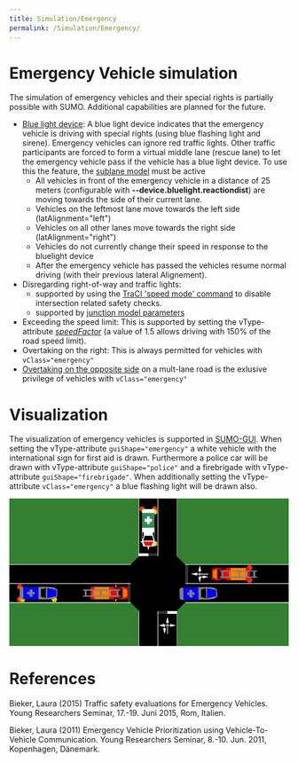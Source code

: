 ```yaml
---
title: Simulation/Emergency
permalink: /Simulation/Emergency/
---
```


# Emergency Vehicle simulation

The simulation of emergency vehicles and their special rights is
partially possible with SUMO. Additional capabilities are planned for
the future.

- [Blue light device](../SUMO.md#bluelight_device): A blue light device indicates that the emergency
  vehicle is driving with special rights (using blue flashing light
  and sirene). Emergency vehicles can ignore red traffic lights.
  Other traffic participants are forced to form a virtual middle lane
  (rescue lane) to let the emergency vehicle pass if the vehicle has a
  blue light device. To use this the feature, the [sublane model](../Simulation/SublaneModel.md) must be active
  -  All vehicles in front of the emergency vehicle in a distance of 25 meters (configurable with **--device.bluelight.reactiondist**) are moving towards the side of their current lane.
  - Vehicles on the leftmost lane move towards the left side (latAlignment="left")
  - Vehicles on all other lanes move towards the right side (latAlignment="right")
  - Vehicles do not currently change their speed in response to the bluelight device
  - After the emergency vehicle has passed the vehicles resume normal driving (with their previous  lateral Alignement).  
- Disregarding right-of-way and traffic lights: 
  - supported by using the [TraCI 'speed mode'
  command](../TraCI/Change_Vehicle_State.md#speed_mode_0xb3) to disable intersection related safety checks.
  - supported by [junction model parameters](Safety.md#junction_model)
- Exceeding the speed limit: This is supported by setting the
  vType-attribute [*speedFactor*](../Definition_of_Vehicles,_Vehicle_Types,_and_Routes.md#vehicle_types)
  (a value of 1.5 allows driving with 150% of the road speed limit).
- Overtaking on the right: This is always permitted for vehicles with `vClass="emergency"`
- [Overtaking on the opposite side](OppositeDirectionDriving.md) on a mult-lane road is the exlusive privilege of vehicles with `vClass="emergency"`


# Visualization

The visualization of emergency vehicles is supported in
[SUMO-GUI](../SUMO-GUI.md). When setting the vType-attribute `guiShape="emergency"` a
white vehicle with the international sign for first aid is drawn.
Furthermore a police car will be drawn with vType-attribute `guiShape="police"` and a
firebrigade with vType-attribute `guiShape="firebrigade"`. When additionally setting the
vType-attribute `vClass="emergency"` a blue flashing light will be drawn also.

![<File:Ev.png>](../images/Ev.png "File:Ev.png")

# References

Bieker, Laura (2015) Traffic safety evaluations for Emergency Vehicles.
Young Researchers Seminar, 17.-19. Juni 2015, Rom, Italien.

Bieker, Laura (2011) Emergency Vehicle Prioritization using
Vehicle-To-Vehicle Communication. Young Researchers Seminar, 8.-10. Jun.
2011, Kopenhagen, Dänemark.
